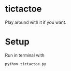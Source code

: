 # tictactoe
Play around with it if you want.
# Setup
Run in terminal with
```
python tictactoe.py
```
